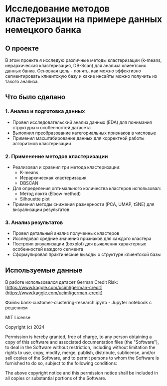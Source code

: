 # Исследование методов кластеризации на примере данных немецкого банка

## О проекте
В этом проекте я исследую различные методы кластеризации (k-means, иерархическая кластеризация, DB-Scan) для анализа клиентских данных банка. Основная цель - понять, как можно эффективно сегментировать клиентскую базу и какие инсайты можно получить из такого анализа.

## Что было сделано

### 1. Анализ и подготовка данных
- Провел исследовательский анализ данных (EDA) для понимания структуры и особенностей датасета
- Выполнил преобразование категориальных признаков в числовые
- Применил масштабирование данных для корректной работы алгоритмов кластеризации

### 2. Применение методов кластеризации
- Реализовал и сравнил три метода кластеризации:
  - K-means
  - Иерархическая кластеризация
  - DBSCAN
- Для определения оптимального количества кластеров использовал:
  - Метод локтя (Elbow method)
  - Silhouette plot
- Применил методы снижения размерности (PCA, UMAP, tSNE) для визуализации результатов

### 3. Анализ результатов
- Провел детальный анализ полученных кластеров
- Исследовал средние значения признаков для каждого кластера
- Построил визуализации (boxplot) для выявления характерных особенностей каждого сегмента
- Сформулировал практические выводы о структуре клиентской базы

## Используемые данные
В работе использовался датасет German Credit Risk: [https://www.kaggle.com/uciml/german-credit](https://www.kaggle.com/uciml/german-credit)

Файлы
bank-customer-clustering-research.ipynb - Jupyter notebook с решением

MIT License

Copyright (c) 2024

Permission is hereby granted, free of charge, to any person obtaining a copy of this software and associated documentation files (the "Software"), to deal in the Software without restriction, including without limitation the rights to use, copy, modify, merge, publish, distribute, sublicense, and/or sell copies of the Software, and to permit persons to whom the Software is furnished to do so, subject to the following conditions:

The above copyright notice and this permission notice shall be included in all copies or substantial portions of the Software.